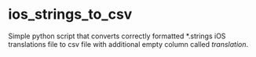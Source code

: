 # ios_strings_to_csv
Simple python script that converts correctly formatted *.strings iOS translations file to csv file with additional empty column called *translation*.
